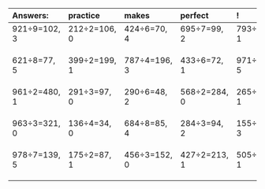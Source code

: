 | Answers: | practice | makes | perfect | ! |
| :--- | :--- | :--- | :--- | :--- |
| 921÷9=102, 3 | 212÷2=106, 0 | 424÷6=70, 4 | 695÷7=99, 2 | 793÷9=88, 1 | 
|   |   |   |   |   | 
|   |   |   |   |   | 
|   |   |   |   |   | 
| 621÷8=77, 5 | 399÷2=199, 1 | 787÷4=196, 3 | 433÷6=72, 1 | 971÷6=161, 5 | 
|   |   |   |   |   | 
|   |   |   |   |   | 
|   |   |   |   |   | 
| 961÷2=480, 1 | 291÷3=97, 0 | 290÷6=48, 2 | 568÷2=284, 0 | 265÷2=132, 1 | 
|   |   |   |   |   | 
|   |   |   |   |   | 
|   |   |   |   |   | 
| 963÷3=321, 0 | 136÷4=34, 0 | 684÷8=85, 4 | 284÷3=94, 2 | 155÷8=19, 3 | 
|   |   |   |   |   | 
|   |   |   |   |   | 
|   |   |   |   |   | 
| 978÷7=139, 5 | 175÷2=87, 1 | 456÷3=152, 0 | 427÷2=213, 1 | 505÷7=72, 1 | 
|   |   |   |   |   | 
|   |   |   |   |   | 
|   |   |   |   |   | 
